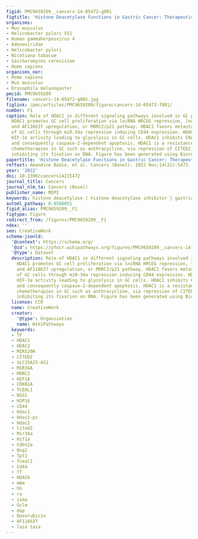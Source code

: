 ```yaml
---
figid: PMC9659209__cancers-14-05472-g001
figtitle: 'Histone Deacetylase Functions in Gastric Cancer: Therapeutic Target?'
organisms:
- Mus musculus
- Helicobacter pylori SS1
- Human gammaherpesvirus 4
- Adenoviridae
- Helicobacter pylori
- Nicotiana tabacum
- Saccharomyces cerevisiae
- Homo sapiens
organisms_ner:
- Homo sapiens
- Mus musculus
- Drosophila melanogaster
pmcid: PMC9659209
filename: cancers-14-05472-g001.jpg
figlink: /pmc/articles/PMC9659209/figure/cancers-14-05472-f001/
number: F1
caption: Role of HDAC1 in different signaling pathways involved in GC progression.
  HDAC1 promotes GC cell proliferation via lncRNA HRCEG repression, lncRNAs BC01600
  and AF116637 upregulation, or MORC2/p21 pathway. HDAC1 favors metastatic abilities
  of GC cells through miR-34a repression inducing CD44 expression. HDAC1 promotes
  HIF-1α activity leading to glycolysis in GC cells. HDAC1 inhibits CRADD transcription
  and consequently caspase-2-dependent apoptosis. HDAC1 is a resistance factor to
  chemotherapies in GC such as anthracycline, via repression of CITED2, and doxorubicin,
  inhibiting its fixation on DNA. Figure has been generated using Biorender (Biorender.com).
papertitle: 'Histone Deacetylase Functions in Gastric Cancer: Therapeutic Target?.'
reftext: Amandine Badie, et al. Cancers (Basel). 2022 Nov;14(21):5472.
year: '2022'
doi: 10.3390/cancers14215472
journal_title: Cancers
journal_nlm_ta: Cancers (Basel)
publisher_name: MDPI
keywords: histone deacetylase | histone deacetylase inhibitor | gastric cancer | biomarker
automl_pathway: 0.9568051
figid_alias: PMC9659209__F1
figtype: Figure
redirect_from: /figures/PMC9659209__F1
ndex: ''
seo: CreativeWork
schema-jsonld:
  '@context': https://schema.org/
  '@id': https://pfocr.wikipathways.org/figures/PMC9659209__cancers-14-05472-g001.html
  '@type': Dataset
  description: Role of HDAC1 in different signaling pathways involved in GC progression.
    HDAC1 promotes GC cell proliferation via lncRNA HRCEG repression, lncRNAs BC01600
    and AF116637 upregulation, or MORC2/p21 pathway. HDAC1 favors metastatic abilities
    of GC cells through miR-34a repression inducing CD44 expression. HDAC1 promotes
    HIF-1α activity leading to glycolysis in GC cells. HDAC1 inhibits CRADD transcription
    and consequently caspase-2-dependent apoptosis. HDAC1 is a resistance factor to
    chemotherapies in GC such as anthracycline, via repression of CITED2, and doxorubicin,
    inhibiting its fixation on DNA. Figure has been generated using Biorender (Biorender.com).
  license: CC0
  name: CreativeWork
  creator:
    '@type': Organization
    name: WikiPathways
  keywords:
  - TF
  - HDAC1
  - HDAC2
  - MIR520H
  - CITED2
  - SLC25A25-AS1
  - MIR34A
  - MORC2
  - HIF1A
  - CDKN1A
  - TCEAL1
  - NSG1
  - H3P16
  - CD44
  - Hdac1
  - Hdac1-ps
  - Hdac2
  - Cited2
  - Mir34a
  - Hif1a
  - Cdkn1a
  - Nsg1
  - Tpt1
  - Tceal1
  - Cd44
  - tf
  - HDAC6
  - mmm
  - hh
  - ra
  - sima
  - Gclm
  - dap
  - Doxorubicin
  - AF116637
  - laia taia
---
```

